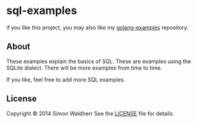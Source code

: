 # sql-examples


if you like this project, you may also like my [golang-examples](https://github.com/SimonWaldherr/golang-examples) repository.

## About

These examples explain the basics of SQL. 
These are examples using the SQLite dialect.
There will be more examples from time to time. 

If you like, feel free to add more SQL examples. 

## License

Copyright © 2014 Simon Waldherr
See the [LICENSE](https://github.com/SimonWaldherr/sql-examples/blob/master/LICENSE) file for details.
